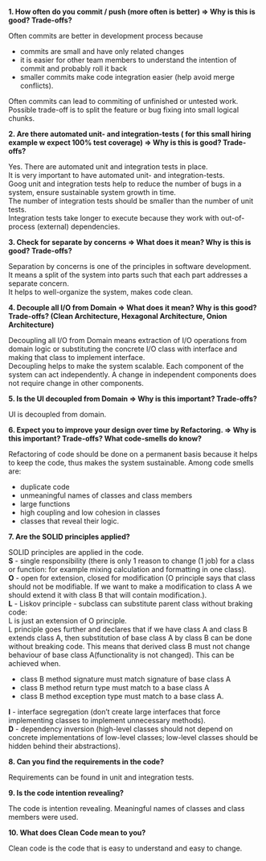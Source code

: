 
**1. How often do you commit / push (more often is better) => Why is this is good? Trade-offs?**

Often commits are better in development process because 
- commits are small and have only related changes
- it is easier for other team members to understand the intention of commit and probably roll it back
- smaller commits make code integration easier (help avoid merge conflicts).

Often commits can lead to commiting of unfinished or untested work. Possible trade-off is to split the feature or bug fixing into small logical chunks.

**2. Are there automated unit- and integration-tests ( for this small hiring example w expect 100% test coverage) => Why is this is good? Trade-offs?**

Yes. There are automated unit and integration tests in place.  
It is very important to have automated unit- and integration-tests.    
Goog unit and integration tests help to reduce the number of bugs in a system, ensure sustainable system growth in time.  
The number of integration tests should be smaller than the number of unit tests.   
Integration tests take longer to execute because they work with out-of-process (external) dependencies.  


**3. Check for separate by concerns => What does it mean? Why is this is good? Trade-offs?**

Separation by concerns is one of the principles in software development.   
It means a split of the system into parts such that each part addresses a separate concern.   
It helps to well-organize the system, makes code clean.  


**4. Decouple all I/O from Domain => What does it mean? Why is this good? Trade-offs? (Clean Architecture, Hexagonal Architecture, Onion Architecture)**

Decoupling all I/O from Domain means extraction of I/O operations from domain logic or substituting the concrete I/O class with interface and making that class to implement interface.   
Decoupling helps to make the system scalable. Each component of the system can act independently. A change in independent components does not require change in other components.  


**5. Is the UI decoupled from Domain => Why is this important? Trade-offs?**

UI is decoupled from domain.  

**6. Expect you to improve your design over time by Refactoring. => Why is this important? Trade-offs? What code-smells do know?**

Refactoring of code should be done on a permanent basis because it helps to keep the code, thus makes the system sustainable.
Among code smells are:
- duplicate code
- unmeaningful names of classes and class members
- large functions
- high coupling and low cohesion in classes
- classes that reveal their logic.


**7. Are the SOLID principles applied?**

SOLID principles are applied in the code.  
**S** - single responsibility (there is only 1 reason to change (1 job) for a class  or function: for example mixing calculation and formatting in one class).  
**O** - open for extension, closed for modification (O principle says that class should not be modifiable. If we want to make a modification to  class A we should extend it with class B that will contain modification.).   
**L** - Liskov principle - subclass can substitute parent class without braking code:  
L is just an extension of O principle.  
L principle goes further and declares that if we have class A and class B extends class A, then substitution of base class A by class B can be done without breaking code. This means that derived class B must not change behaviour of base class A(functionality is not changed). This can be achieved when. 
  - class B method signature must match signature of base class A  
  - class B method return type must match to a base class A  
  - class B method exception type must match to a base class A.  

**I** - interface segregation (don’t create large interfaces that force implementing classes to   implement unnecessary methods).   
**D** - dependency inversion (high-level classes should not depend on concrete implementations of  low-level classes; low-level classes should be hidden behind their abstractions).  


**8. Can you find the requirements in the code?**

Requirements can be found in unit and integration tests.

**9. Is the code intention revealing?**

The code is intention revealing. Meaningful names of classes and class members were used.

**10. What does Clean Code mean to you?**

Clean code is the code that is easy to understand and easy to change.




